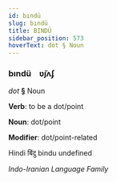 ```yaml
---
id: bındü
slug: bındü
title: BINDÜ
sidebar_position: 573
hoverText: dot § Noun
---
```


### bındü&emsp;<span kind="abugida">ʋ̃ȷʌʄ</span>

*dot* **§** Noun

**Verb**: to be a dot/point

**Noun**: dot/point

**Modifier**: dot/point-related

Hindi बिंदु bindu undefined

*Indo-Iranian Language Family*